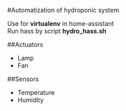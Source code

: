 #Automatization of hydroponic system

Use for **virtualenv** in home-assistant  
Run hass by script **hydro_hass.sh**  

##Actuators
- Lamp
- Fan

##Sensors
- Temperature
- Humidity

